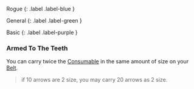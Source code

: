 
Rogue
{: .label .label-blue }

General
{: .label .label-green }

Basic
{: .label .label-purple }
### Armed To The Teeth
You can carry twice the [Consumable](Game/Core/Consumable.md) in the same amount of size on your [Belt](Storage#Belt).

> if 10 arrows are 2 size, you may carry 20 arrows as 2 size.